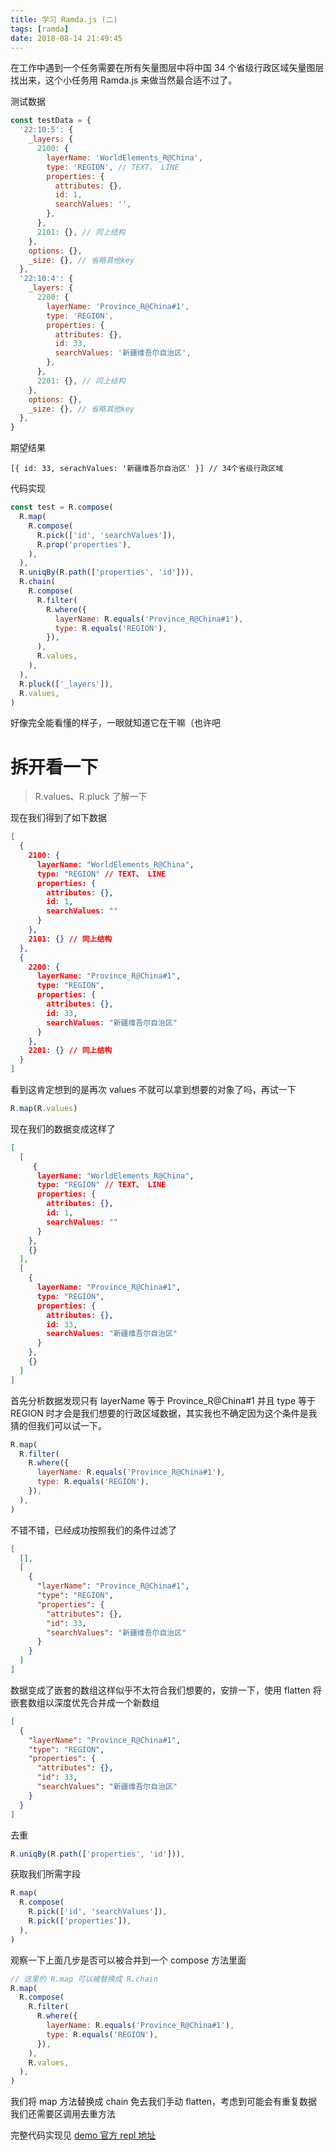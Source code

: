 ```yaml
---
title: 学习 Ramda.js (二)
tags: [ramda]
date: 2018-08-14 21:49:45
---
```


在工作中遇到一个任务需要在所有矢量图层中将中国 34 个省级行政区域矢量图层找出来，这个小任务用 Ramda.js 来做当然最合适不过了。

测试数据

```js
const testData = {
  '22:10:5': {
    _layers: {
      2100: {
        layerName: 'WorldElements_R@China',
        type: 'REGION', // TEXT、 LINE
        properties: {
          attributes: {},
          id: 1,
          searchValues: '',
        },
      },
      2101: {}, // 同上结构
    },
    options: {},
    _size: {}, // 省略其他key
  },
  '22:10:4': {
    _layers: {
      2200: {
        layerName: 'Province_R@China#1',
        type: 'REGION',
        properties: {
          attributes: {},
          id: 33,
          searchValues: '新疆维吾尔自治区',
        },
      },
      2201: {}, // 同上结构
    },
    options: {},
    _size: {}, // 省略其他key
  },
}
```

期望结果

```
[{ id: 33, serachValues: '新疆维吾尔自治区' }] // 34个省级行政区域
```

代码实现

```js
const test = R.compose(
  R.map(
    R.compose(
      R.pick(['id', 'searchValues']),
      R.prop('properties'),
    ),
  ),
  R.uniqBy(R.path(['properties', 'id'])),
  R.chain(
    R.compose(
      R.filter(
        R.where({
          layerName: R.equals('Province_R@China#1'),
          type: R.equals('REGION'),
        }),
      ),
      R.values,
    ),
  ),
  R.pluck(['_layers']),
  R.values,
)
```

好像完全能看懂的样子，一眼就知道它在干嘛（也许吧

# 拆开看一下

> R.values、R.pluck 了解一下

现在我们得到了如下数据

```json
[
  {
    2100: {
      layerName: "WorldElements_R@China",
      type: "REGION" // TEXT、 LINE
      properties: {
        attributes: {},
        id: 1,
        searchValues: ""
      }
    },
    2101: {} // 同上结构
  },
  {
    2200: {
      layerName: "Province_R@China#1",
      type: "REGION",
      properties: {
        attributes: {},
        id: 33,
        searchValues: "新疆维吾尔自治区"
      }
    },
    2201: {} // 同上结构
  }
]
```

看到这肯定想到的是再次 values 不就可以拿到想要的对象了吗，再试一下

```js
R.map(R.values)
```

现在我们的数据变成这样了

```json
[
  [
     {
      layerName: "WorldElements_R@China",
      type: "REGION" // TEXT、 LINE
      properties: {
        attributes: {},
        id: 1,
        searchValues: ""
      }
    },
    {}
  ],
  [
    {
      layerName: "Province_R@China#1",
      type: "REGION",
      properties: {
        attributes: {},
        id: 33,
        searchValues: "新疆维吾尔自治区"
      }
    },
    {}
  ]
]
```

首先分析数据发现只有 layerName 等于 Province_R@China#1 并且 type 等于 REGION 时才会是我们想要的行政区域数据，其实我也不确定因为这个条件是我猜的但我们可以试一下。

```js
R.map(
  R.filter(
    R.where({
      layerName: R.equals('Province_R@China#1'),
      type: R.equals('REGION'),
    }),
  ),
)
```

不错不错，已经成功按照我们的条件过滤了

```json
[
  [],
  [
    {
      "layerName": "Province_R@China#1",
      "type": "REGION",
      "properties": {
        "attributes": {},
        "id": 33,
        "searchValues": "新疆维吾尔自治区"
      }
    }
  ]
]
```

数据变成了嵌套的数组这样似乎不太符合我们想要的，安排一下，使用 flatten 将嵌套数组以深度优先合并成一个新数组

```json
[
  {
    "layerName": "Province_R@China#1",
    "type": "REGION",
    "properties": {
      "attributes": {},
      "id": 33,
      "searchValues": "新疆维吾尔自治区"
    }
  }
]
```

去重

```js
R.uniqBy(R.path(['properties', 'id'])),
```

获取我们所需字段

```js
R.map(
  R.compose(
    R.pick(['id', 'searchValues']),
    R.pick(['properties']),
  ),
)
```

观察一下上面几步是否可以被合并到一个 compose 方法里面

```js
// 这里的 R.map 可以被替换成 R.chain
R.map(
  R.compose(
    R.filter(
      R.where({
        layerName: R.equals('Province_R@China#1'),
        type: R.equals('REGION'),
      }),
    ),
    R.values,
  ),
)
```

我们将 map 方法替换成 chain 免去我们手动 flatten，考虑到可能会有重复数据我们还需要区调用去重方法

完整代码实现见 [demo 官方 repl 地址][demo-url]

[demo-url]: http://ramda.cn/repl/?v=0.25.0#?%0Aconst%20testData%20%3D%20%7B%0A%20%20%2222%3A10%3A5%22%3A%20%7B%0A%20%20%20%20_layers%3A%20%7B%0A%20%20%20%20%20%202100%3A%20%7B%0A%20%20%20%20%20%20%20%20layerName%3A%20%22WorldElements_R%40China%22%2C%0A%20%20%20%20%20%20%20%20type%3A%20%22REGION%22%2C%20%2F%2F%20TEXT%E3%80%81%20LINE%0A%20%20%20%20%20%20%20%20properties%3A%20%7B%0A%20%20%20%20%20%20%20%20%20%20attributes%3A%20%7B%7D%2C%0A%20%20%20%20%20%20%20%20%20%20id%3A%201%2C%0A%20%20%20%20%20%20%20%20%20%20searchValues%3A%20%22%22%0A%20%20%20%20%20%20%20%20%7D%0A%20%20%20%20%20%20%7D%2C%0A%20%20%20%20%20%202101%3A%20%7B%0A%20%20%20%20%20%20%20%20layerName%3A%20%22Province_R%40China%231%22%2C%0A%20%20%20%20%20%20%20%20type%3A%20%22REGION%22%2C%0A%20%20%20%20%20%20%20%20properties%3A%20%7B%0A%20%20%20%20%20%20%20%20%20%20attributes%3A%20%7B%7D%2C%0A%20%20%20%20%20%20%20%20%20%20id%3A%202%2C%0A%20%20%20%20%20%20%20%20%20%20searchValues%3A%20%22%E8%B4%B5%E5%B7%9E%22%0A%20%20%20%20%20%20%20%20%7D%0A%20%20%20%20%20%20%7D%2C%0A%20%20%20%20%20%202102%3A%20%7B%7D%20%2F%2F%20%E5%90%8C%E4%B8%8A%E7%BB%93%E6%9E%84%0A%20%20%20%20%7D%2C%0A%20%20%20%20options%3A%20%7B%7D%2C%0A%20%20%20%20_size%3A%20%7B%7D%2C%20%2F%2F%20%E7%9C%81%E7%95%A5%E5%85%B6%E4%BB%96key%0A%20%20%7D%2C%0A%20%20%2222%3A10%3A4%22%3A%20%7B%0A%20%20%20%20_layers%3A%20%7B%0A%20%20%20%20%20%202200%3A%20%7B%0A%20%20%20%20%20%20%20%20layerName%3A%20%22Province_R%40China%231%22%2C%0A%20%20%20%20%20%20%20%20type%3A%20%22REGION%22%2C%0A%20%20%20%20%20%20%20%20properties%3A%20%7B%0A%20%20%20%20%20%20%20%20%20%20attributes%3A%20%7B%7D%2C%0A%20%20%20%20%20%20%20%20%20%20id%3A%2033%2C%0A%20%20%20%20%20%20%20%20%20%20searchValues%3A%20%22%E6%96%B0%E7%96%86%E7%BB%B4%E5%90%BE%E5%B0%94%E8%87%AA%E6%B2%BB%E5%8C%BA%22%0A%20%20%20%20%20%20%20%20%7D%0A%20%20%20%20%20%20%7D%2C%0A%20%20%20%20%20%202201%3A%20%7B%0A%20%20%20%20%20%20%20%20layerName%3A%20%22Province_R%40China%231%22%2C%0A%20%20%20%20%20%20%20%20type%3A%20%22REGION%22%2C%0A%20%20%20%20%20%20%20%20properties%3A%20%7B%0A%20%20%20%20%20%20%20%20%20%20attributes%3A%20%7B%7D%2C%0A%20%20%20%20%20%20%20%20%20%20id%3A%2030%2C%0A%20%20%20%20%20%20%20%20%20%20searchValues%3A%20%22%E5%8C%97%E4%BA%AC%22%0A%20%20%20%20%20%20%20%20%7D%0A%20%20%20%20%20%20%7D%2C%0A%20%20%20%20%20%202202%3A%20%7B%7D%20%2F%2F%20%E5%90%8C%E4%B8%8A%E7%BB%93%E6%9E%84%0A%20%20%20%20%7D%2C%0A%20%20%20%20options%3A%20%7B%7D%2C%0A%20%20_size%3A%20%7B%7D%2C%20%2F%2F%20%E7%9C%81%E7%95%A5%E5%85%B6%E4%BB%96key%0A%20%20%7D%2C%0A%7D%3B%0A%0Aconst%20test1%20%3D%20R.compose%28%0A%20%20R.map%28%0A%20%20%20%20R.compose%28%0A%20%20%20%20%20%20R.pick%28%5B%27id%27%2C%20%27searchValues%27%5D%29%2C%0A%20%20%20%20%20%20R.prop%28%27properties%27%29%0A%20%20%20%20%29%0A%20%20%29%2C%0A%20%20R.uniqBy%28R.path%28%5B%27properties%27%2C%20%27id%27%5D%29%29%2C%0A%20%20R.chain%28%0A%20%20%20%20R.compose%28%0A%20%20%20%20%20%20R.filter%28%0A%20%20%20%20%20%20%20%20R.where%28%7B%0A%20%20%20%20%20%20%20%20%20%20layerName%3A%20R.equals%28%27Province_R%40China%231%27%29%2C%0A%20%20%20%20%20%20%20%20%20%20type%3A%20R.equals%28%27REGION%27%29%0A%20%20%20%20%20%20%20%20%7D%29%0A%20%20%20%20%20%20%29%2C%0A%20%20%20%20%20%20R.values%0A%20%20%20%20%29%0A%20%20%29%2C%0A%20%20R.pluck%28%5B%27_layers%27%5D%29%2C%0A%20%20R.values%0A%29%0A%0Atest1%28testData%29
